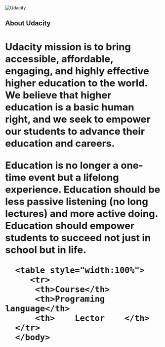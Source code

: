 

<img src="http://1onjea25cyhx3uvxgs4vu325.wpengine.netdna-cdn.com/wp-content/themes/udacity_wp_1_8/images/Udacity_Logo_SVG_200x35.svg" alt="Udacity" border="0">
<html>
   <body>
      <h2>
         <b>About Udacity<b>
      <h2/>
      <p>
      Udacity mission is to bring accessible, affordable, engaging, and highly effective higher education to the world. We believe that higher education is a basic human right, and we seek to empower our students to advance their education and careers.

Education is no longer a one-time event but a lifelong experience. Education should be less passive listening (no long lectures) and more active doing. Education should empower students to succeed not just in school but in life.
      <p/>



      <table style="width:100%">
         <tr>
          <th>Course</th>
          <th>Programing language</th>
          <th>    Lector    </th>
      </tr>
      </body>
</html> 
